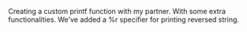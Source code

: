 Creating a custom printf function with my partner. With some extra functionalities. We've added a %r specifier for printing reversed string.
